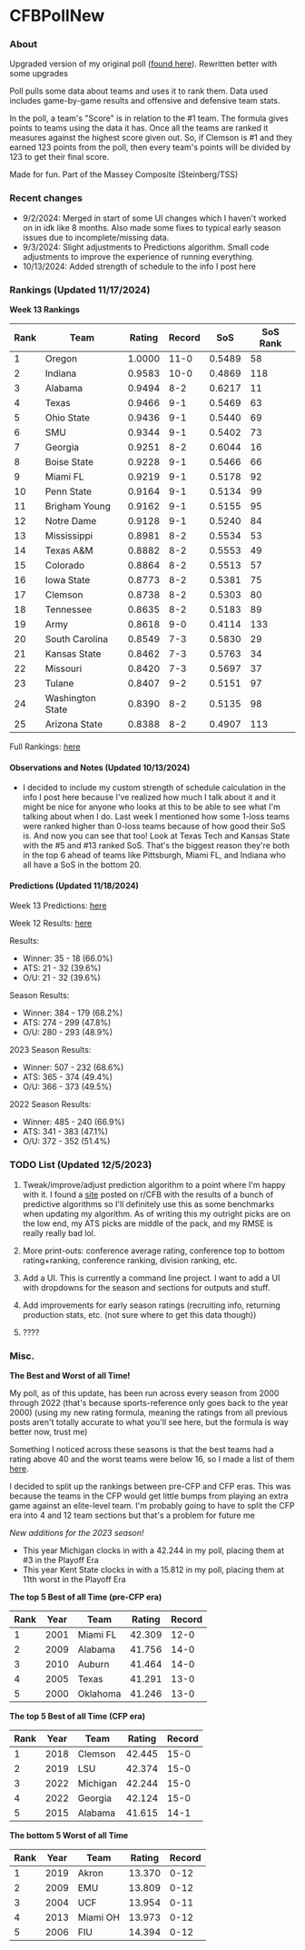 # CFBPollNew

### About

Upgraded version of my original poll ([found here](https://github.com/taylorleprechaun/CFBPoll)).  Rewritten better with some upgrades

Poll pulls some data about teams and uses it to rank them.  Data used includes game-by-game results and offensive and defensive team stats.

In the poll, a team's "Score" is in relation to the #1 team.  The formula gives points to teams using the data it has.  Once all the teams are ranked it measures against the highest score given out.  So, if Clemson is #1 and they earned 123 points from the poll, then every team's points will be divided by 123 to get their final score.

Made for fun.  Part of the Massey Composite (Steinberg/TSS)

### Recent changes

* 9/2/2024: Merged in start of some UI changes which I haven't worked on in idk like 8 months. Also made some fixes to typical early season issues due to incomplete/missing data.
* 9/3/2024: Slight adjustments to Predictions algorithm. Small code adjustments to improve the experience of running everything.
* 10/13/2024: Added strength of schedule to the info I post here

### Rankings (Updated 11/17/2024)

**Week 13 Rankings**

Rank | Team | Rating | Record | SoS | SoS Rank
---|---|---|---|---|---
1 | Oregon | 1.0000 | 11-0 | 0.5489 | 58
2 | Indiana | 0.9583 | 10-0 | 0.4869 | 118
3 | Alabama | 0.9494 | 8-2 | 0.6217 | 11
4 | Texas | 0.9466 | 9-1 | 0.5469 | 63
5 | Ohio State | 0.9436 | 9-1 | 0.5440 | 69
6 | SMU | 0.9344 | 9-1 | 0.5402 | 73
7 | Georgia | 0.9251 | 8-2 | 0.6044 | 16
8 | Boise State | 0.9228 | 9-1 | 0.5466 | 66
9 | Miami FL | 0.9219 | 9-1 | 0.5178 | 92
10 | Penn State | 0.9164 | 9-1 | 0.5134 | 99
11 | Brigham Young | 0.9162 | 9-1 | 0.5155 | 95
12 | Notre Dame | 0.9128 | 9-1 | 0.5240 | 84
13 | Mississippi | 0.8981 | 8-2 | 0.5534 | 53
14 | Texas A&M | 0.8882 | 8-2 | 0.5553 | 49
15 | Colorado | 0.8864 | 8-2 | 0.5513 | 57
16 | Iowa State | 0.8773 | 8-2 | 0.5381 | 75
17 | Clemson | 0.8738 | 8-2 | 0.5303 | 80
18 | Tennessee | 0.8635 | 8-2 | 0.5183 | 89
19 | Army | 0.8618 | 9-0 | 0.4114 | 133
20 | South Carolina | 0.8549 | 7-3 | 0.5830 | 29
21 | Kansas State | 0.8462 | 7-3 | 0.5763 | 34
22 | Missouri | 0.8420 | 7-3 | 0.5697 | 37
23 | Tulane | 0.8407 | 9-2 | 0.5151 | 97
24 | Washington State | 0.8390 | 8-2 | 0.5135 | 98
25 | Arizona State | 0.8388 | 8-2 | 0.4907 | 113

Full Rankings: [here](https://github.com/taylorleprechaun/CFBPollNew/blob/main/CFBPoll/PreviousPolls/2024/2024-Week%2013.md)

#### Observations and Notes (Updated 10/13/2024)

* I decided to include my custom strength of schedule calculation in the info I post here because I've realized how much I talk about it and it might be nice for anyone who looks at this to be able to see what I'm talking about when I do. Last week I mentioned how some 1-loss teams were ranked higher than 0-loss teams because of how good their SoS is. And now you can see that too! Look at Texas Tech and Kansas State with the #5 and #13 ranked SoS. That's the biggest reason they're both in the top 6 ahead of teams like Pittsburgh, Miami FL, and Indiana who all have a SoS in the bottom 20.

#### Predictions (Updated 11/18/2024)

Week 13 Predictions: [here](https://github.com/taylorleprechaun/CFBPollNew/blob/main/CFBPoll/PreviousPolls/2024/Predictions/2024-Week%2013.md)

Week 12 Results: [here](https://github.com/taylorleprechaun/CFBPollNew/blob/main/CFBPoll/PreviousPolls/2024/Predictions/2024-Week%2012.md)

Results:
* Winner: 35 - 18 (66.0%)
* ATS: 21 - 32 (39.6%)
* O/U: 21 - 32 (39.6%)

Season Results:
* Winner: 384 - 179 (68.2%)
* ATS: 274 - 299 (47.8%)
* O/U: 280 - 293 (48.9%)

2023 Season Results:
* Winner: 507 - 232 (68.6%)
* ATS: 365 - 374 (49.4%)
* O/U: 366 - 373 (49.5%)

2022 Season Results:
* Winner: 485 - 240 (66.9%)
* ATS: 341 - 383 (47.1%)
* O/U: 372 - 352 (51.4%)

### TODO List (Updated 12/5/2023)

1. Tweak/improve/adjust prediction algorithm to a point where I'm happy with it. I found a [site](https://www.thepredictiontracker.com/ncaaresults.php) posted on r/CFB with the results of a bunch of predictive algorithms so I'll definitely use this as some benchmarks when updating my algorithm. As of writing this my outright picks are on the low end, my ATS picks are middle of the pack, and my RMSE is really really bad lol.

2. More print-outs: conference average rating, conference top to bottom rating+ranking, conference ranking, division ranking, etc.

3. Add a UI.  This is currently a command line project.  I want to add a UI with dropdowns for the season and sections for outputs and stuff.
	
4. Add improvements for early season ratings (recruiting info, returning production stats, etc. (not sure where to get this data though))

5. ????

### Misc.

**The Best and Worst of all Time!**

My poll, as of this update, has been run across every season from 2000 through 2022 (that's because sports-reference only goes back to the year 2000) (using my new rating formula, meaning the ratings from all previous posts aren't totally accurate to what you'll see here, but the formula is way better now, trust me)

Something I noticed across these seasons is that the best teams had a rating above 40 and the worst teams were below 16, so I made a list of them [here]( https://github.com/taylorleprechaun/CFBPollNew/blob/main/CFBPoll/Resources/BOAT%20and%20WOAT.xlsx).

I decided to split up the rankings between pre-CFP and CFP eras.  This was because the teams in the CFP would get little bumps from playing an extra game against an elite-level team.
I'm probably going to have to split the CFP era into 4 and 12 team sections but that's a problem for future me

*New additions for the 2023 season!*

* This year Michigan clocks in with a 42.244 in my poll, placing them at #3 in the Playoff Era
* This year Kent State clocks in with a 15.812 in my poll, placing them at 11th worst in the Playoff Era

**The top 5 Best of all Time (pre-CFP era)**

Rank | Year | Team | Rating | Record
---|---|---|---|---
1 | 2001 | Miami FL | 42.309 | 12-0
2 | 2009 | Alabama | 41.756 | 14-0
3 | 2010 | Auburn | 41.464 | 14-0
4 | 2005 | Texas | 41.291 | 13-0
5 | 2000 | Oklahoma | 41.246 | 13-0

**The top 5 Best of all Time (CFP era)**

Rank | Year | Team | Rating | Record
---|---|---|---|---
1 | 2018 | Clemson | 42.445 | 15-0
2 | 2019 | LSU | 42.374 | 15-0
3 | 2022 | Michigan | 42.244 | 15-0
4 | 2022 | Georgia | 42.124 | 15-0
5 | 2015 | Alabama | 41.615 | 14-1

**The bottom 5 Worst of all Time**

Rank | Year | Team | Rating | Record
---|---|---|---|---
1 | 2019 | Akron | 13.370 | 0-12
2 | 2009 | EMU | 13.809 | 0-12
3 | 2004 | UCF | 13.954 | 0-11
4 | 2013 | Miami OH | 13.973 | 0-12
5 | 2006 | FIU | 14.394 | 0-12
